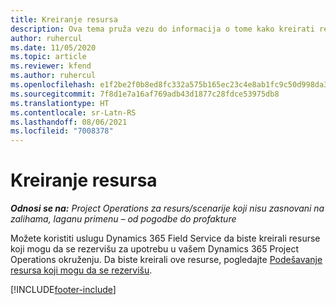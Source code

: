 ```yaml
---
title: Kreiranje resursa
description: Ova tema pruža vezu do informacija o tome kako kreirati resurse koji mogu da se rezervišu.
author: ruhercul
ms.date: 11/05/2020
ms.topic: article
ms.reviewer: kfend
ms.author: ruhercul
ms.openlocfilehash: e1f2be2f0b8ed8fc332a575b165ec23c4e8ab1fc9c50d998da3459c05dbcead1
ms.sourcegitcommit: 7f8d1e7a16af769adb43d1877c28fdce53975db8
ms.translationtype: HT
ms.contentlocale: sr-Latn-RS
ms.lasthandoff: 08/06/2021
ms.locfileid: "7008378"
---
```

# <a name="create-resources"></a>Kreiranje resursa

_**Odnosi se na:** Project Operations za resurs/scenarije koji nisu zasnovani na zalihama, laganu primenu – od pogodbe do profakture_

Možete koristiti uslugu Dynamics 365 Field Service da biste kreirali resurse koji mogu da se rezervišu za upotrebu u vašem Dynamics 365 Project Operations okruženju. Da biste kreirali ove resurse, pogledajte [Podešavanje resursa koji mogu da se rezervišu](/dynamics365/field-service/set-up-bookable-resources).


[!INCLUDE[footer-include](../includes/footer-banner.md)]